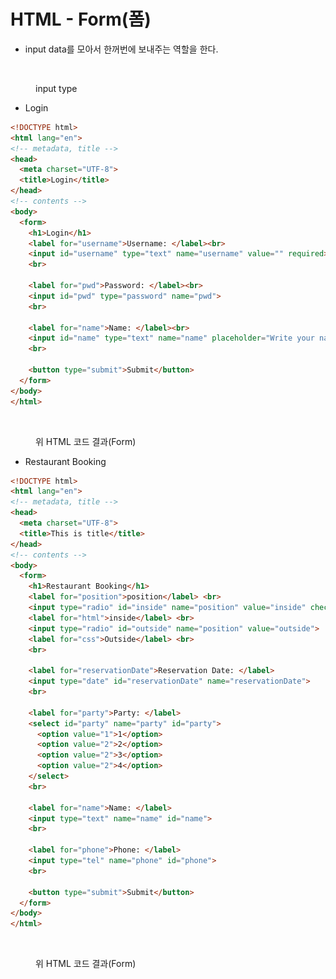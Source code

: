 # HTML - Form(폼)

* input data를 모아서 한꺼번에 보내주는 역할을 한다.

<figure><img src="../../../.gitbook/assets/스크린샷 2023-06-24 오후 7.11.41.png" alt=""><figcaption><p>input type</p></figcaption></figure>



* Login

```html
<!DOCTYPE html>
<html lang="en">
<!-- metadata, title -->
<head>
  <meta charset="UTF-8">
  <title>Login</title>
</head>
<!-- contents -->
<body> 
  <form>
    <h1>Login</h1>
    <label for="username">Username: </label><br>
    <input id="username" type="text" name="username" value="" required>
    <br>

    <label for="pwd">Password: </label><br>
    <input id="pwd" type="password" name="pwd">
    <br>

    <label for="name">Name: </label><br>
    <input id="name" type="text" name="name" placeholder="Write your name">
    <br>

    <button type="submit">Submit</button>
  </form>
</body>
</html>
```

<figure><img src="../../../.gitbook/assets/스크린샷 2023-06-24 오후 7.15.48.png" alt=""><figcaption><p>위 HTML 코드 결과(Form)</p></figcaption></figure>



* Restaurant Booking

```html
<!DOCTYPE html>
<html lang="en">
<!-- metadata, title -->
<head>
  <meta charset="UTF-8">
  <title>This is title</title>
</head>
<!-- contents -->
<body> 
  <form>
    <h1>Restaurant Booking</h1>
    <label for="position">position</label> <br>
    <input type="radio" id="inside" name="position" value="inside" checked>
    <label for="html">inside</label> <br>
    <input type="radio" id="outside" name="position" value="outside">
    <label for="css">Outside</label> <br>
    <br>

    <label for="reservationDate">Reservation Date: </label>
    <input type="date" id="reservationDate" name="reservationDate">
    <br>
    
    <label for="party">Party: </label>
    <select id="party" name="party" id="party">
      <option value="1">1</option>
      <option value="2">2</option>
      <option value="2">3</option>
      <option value="2">4</option>
    </select>
    <br>
    
    <label for="name">Name: </label>
    <input type="text" name="name" id="name">
    <br>

    <label for="phone">Phone: </label>
    <input type="tel" name="phone" id="phone">
    <br>
    
    <button type="submit">Submit</button>
  </form>
</body>
</html>
```

<figure><img src="../../../.gitbook/assets/스크린샷 2023-06-24 오후 7.10.06.png" alt=""><figcaption><p>위 HTML 코드 결과(Form)</p></figcaption></figure>



